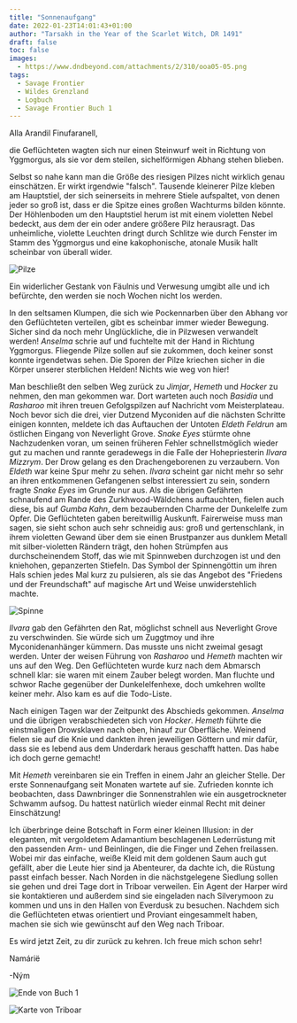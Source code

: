 ```yaml
---
title: "Sonnenaufgang"
date: 2022-01-23T14:01:43+01:00
author: "Tarsakh in the Year of the Scarlet Witch, DR 1491"
draft: false
toc: false
images:
  - https://www.dndbeyond.com/attachments/2/310/ooa05-05.png
tags: 
  - Savage Frontier
  - Wildes Grenzland
  - Logbuch
  - Savage Frontier Buch 1
---
```


Alla Arandil Finufaranell,

die Geflüchteten wagten sich nur einen Steinwurf weit in Richtung von Yggmorgus, als sie vor dem steilen, sichelförmigen Abhang stehen blieben. 

Selbst so nahe kann man die Größe des riesigen Pilzes nicht wirklich genau einschätzen. Er wirkt irgendwie "falsch". Tausende kleinerer Pilze kleben am Hauptstiel, der sich seinerseits in mehrere Stiele aufspaltet, von denen jeder so groß ist, dass er die Spitze eines großen Wachturms bilden könnte. Der Höhlenboden um den Hauptstiel herum ist mit einem violetten Nebel bedeckt, aus dem der ein oder andere größere Pilz herausragt. Das unheimliche, violette Leuchten dringt durch Schlitze wie durch Fenster im Stamm des Yggmorgus und eine kakophonische, atonale Musik hallt scheinbar von überall wider.

![Pilze](https://www.dndbeyond.com/attachments/2/311/ooa05-06.png)

Ein widerlicher Gestank von Fäulnis und Verwesung umgibt alle und ich befürchte, den werden sie noch Wochen nicht los werden.

In den seltsamen Klumpen, die sich wie Pockennarben über den Abhang vor den Geflüchteten verteilen, gibt es scheinbar immer wieder Bewegung. Sicher sind da noch mehr Unglückliche, die in Pilzwesen verwandelt werden! _Anselma_ schrie auf und fuchtelte mit der Hand in Richtung Yggmorgus. Fliegende Pilze sollen auf sie zukommen, doch keiner sonst konnte irgendetwas sehen. Die Sporen der Pilze kriechen sicher in die Körper unserer sterblichen Helden! Nichts wie weg von hier!

Man beschließt den selben Weg zurück zu _Jimjar_, _Hemeth_ und _Hocker_ zu nehmen, den man gekommen war. Dort warteten auch noch _Basidia_ und _Rasharoo_ mit ihren treuen Gefolgspilzen auf Nachricht vom Meisterplateau. Noch bevor sich die drei, vier Dutzend Myconiden auf die nächsten Schritte einigen konnten, meldete ich das Auftauchen der Untoten _Eldeth Feldrun_ am östlichen Eingang von Neverlight Grove. _Snake Eyes_ stürmte ohne Nachzudenken voran, um seinen früheren Fehler schnellstmöglich wieder gut zu machen und rannte geradewegs in die Falle der Hohepriesterin _Ilvara Mizzrym_. Der Drow gelang es den Drachengeborenen zu verzaubern. Von _Eldeth_ war keine Spur mehr zu sehen. _Ilvara_ scheint gar nicht mehr so sehr an ihren entkommenen Gefangenen selbst interessiert zu sein, sondern fragte _Snake Eyes_ im Grunde nur aus. Als die übrigen Gefährten schnaufend am Rande des Zurkhwood-Wäldchens auftauchten, fielen auch diese, bis auf _Gumba Kahn_, dem bezaubernden Charme der Dunkelelfe zum Opfer. Die Geflüchteten gaben bereitwillig Auskunft. Fairerweise muss man sagen, sie sieht schon auch sehr schneidig aus: groß und gertenschlank, in ihrem violetten Gewand über dem sie einen Brustpanzer aus dunklem Metall mit silber-violetten Rändern trägt, den hohen Strümpfen aus durchscheinendem Stoff, das wie mit Spinnweben durchzogen ist und den kniehohen, gepanzerten Stiefeln. Das Symbol der Spinnengöttin um ihren Hals schien jedes Mal kurz zu pulsieren, als sie das Angebot des "Friedens und der Freundschaft" auf magische Art und Weise unwiderstehlich machte.

![Spinne](https://www.dndbeyond.com/attachments/2/363/ooa15-03.png)

_Ilvara_ gab den Gefährten den Rat, möglichst schnell aus Neverlight Grove zu verschwinden. Sie würde sich um Zuggtmoy und ihre Myconidenanhänger kümmern. Das musste uns nicht zweimal gesagt werden. Unter der weisen Führung von _Rasharoo_ und _Hemeth_ machten wir uns auf den Weg. Den Geflüchteten wurde kurz nach dem Abmarsch schnell klar: sie waren mit einem Zauber belegt worden. Man fluchte und schwor Rache gegenüber der Dunkelelfenhexe, doch umkehren wollte keiner mehr. Also kam es auf die Todo-Liste.

Nach einigen Tagen war der Zeitpunkt des Abschieds gekommen. _Anselma_ und die übrigen verabschiedeten sich von _Hocker_. _Hemeth_ führte die einstmaligen Drowsklaven nach oben, hinauf zur Oberfläche. Weinend fielen sie auf die Knie und dankten ihren jeweiligen Göttern und mir dafür, dass sie es lebend aus dem Underdark heraus geschafft hatten. Das habe ich doch gerne gemacht!

Mit _Hemeth_ vereinbaren sie ein Treffen in einem Jahr an gleicher Stelle. Der erste Sonnenaufgang seit Monaten wartete auf sie. Zufrieden konnte ich beobachten, dass Dawnbringer die Sonnenstrahlen wie ein ausgetrockneter Schwamm aufsog. Du hattest natürlich wieder einmal Recht mit deiner Einschätzung!

Ich überbringe deine Botschaft in Form einer kleinen Illusion: in der eleganten, mit vergoldetem Adamantium beschlagenen Lederrüstung mit den passenden Arm- und Beinlingen, die die Finger und Zehen freilassen. Wobei mir das einfache, weiße Kleid mit dem goldenen Saum auch gut gefällt, aber die Leute hier sind ja Abenteurer, da dachte ich, die Rüstung passt einfach besser. Nach Norden in die nächstgelegene Siedlung sollen sie gehen und drei Tage dort in Triboar verweilen. Ein Agent der Harper wird sie kontaktieren und außerdem sind sie eingeladen nach Silverymoon zu kommen und uns in den Hallen von Everdusk zu besuchen. Nachdem sich die Geflüchteten etwas orientiert und Proviant eingesammelt haben, machen sie sich wie gewünscht auf den Weg nach Triboar.

Es wird jetzt Zeit, zu dir zurück zu kehren. Ich freue mich schon sehr!

Namárië

-Ným

![Ende von Buch 1](https://i.imgur.com/VJy2GC3.png)


![Karte von Triboar](https://media-waterdeep.cursecdn.com/attachments/3/13/203.png)